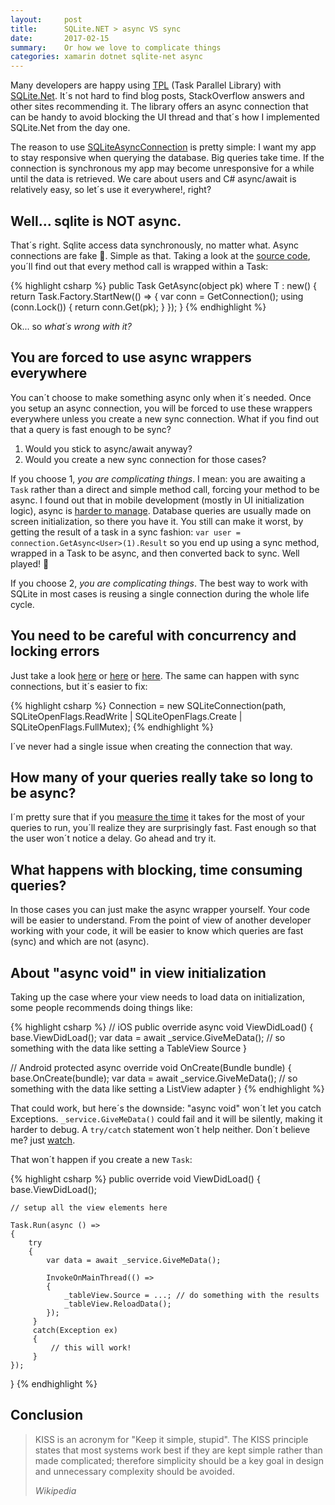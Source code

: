 ```yaml
---
layout:     post
title:      SQLite.NET > async VS sync
date:       2017-02-15
summary:    Or how we love to complicate things
categories: xamarin dotnet sqlite-net async
---
```

Many developers are happy using [TPL](https://www.codeproject.com/Articles/152765/Task-Parallel-Library-of-n) (Task Parallel Library) with [SQLite.Net](https://github.com/praeclarum/sqlite-net). It´s not hard to find blog posts, StackOverflow answers and other sites recommending it. The library offers an async connection that can be handy to avoid blocking the UI thread and that´s how I implemented SQLite.Net from the day one.

The reason to use [SQLiteAsyncConnection](https://github.com/praeclarum/sqlite-net/blob/master/src/SQLiteAsync.cs#L45) is pretty simple: I want my app to stay responsive when querying the database. Big queries take time. If the connection is synchronous my app may become unresponsive for a while until the data is retrieved. We care about users and C# async/await is relatively easy, so let´s use it everywhere!, right? 

## Well... sqlite is NOT async.
That´s right. Sqlite access data synchronously, no matter what. Async connections are fake :shit:. Simple as that. Taking a look at the [source code](https://github.com/praeclarum/sqlite-net/blob/master/src/SQLiteAsync.cs#L169), you´ll find out that every method call is wrapped within a Task:

{% highlight csharp %}
public Task<T> GetAsync<T>(object pk) where T : new()
{
    return Task.Factory.StartNew(() =>
    {
        var conn = GetConnection();
        using (conn.Lock())
        {
            return conn.Get<T>(pk);
        }
    });
}
{% endhighlight %}

Ok... so _what´s wrong with it?_

## You are forced to use async wrappers everywhere
You can´t choose to make something async only when it´s needed. Once you setup an async connection, you will be forced to use these wrappers everywhere unless you create a new sync connection. What if you find out that a query is fast enough to be sync?

1) Would you stick to async/await anyway?  
2) Would you create a new sync connection for those cases?  

If you choose 1, _you are complicating things_. I mean: you are awaiting a `Task` rather than a direct and simple method call, forcing your method to be async. I found out that in mobile development (mostly in UI initialization logic), async is [harder to manage](http://stackoverflow.com/search?q=xamarin+async+initialization). Database queries are usually made on screen initialization, so there you have it. You still can make it worst, by getting the result of a task in a sync fashion: `var user = connection.GetAsync<User>(1).Result` so you end up using a sync method, wrapped in a Task to be async, and then converted back to sync. Well played! :punch:

If you choose 2, _you are complicating things_. The best way to work with SQLite in most cases is reusing a single connection during the whole life cycle.

## You need to be careful with concurrency and locking errors
Just take a look [here](https://forums.xamarin.com/discussion/549/sqlite-net-and-multiple-threads) or [here](https://www.google.es/search?q=sqlite-net-pcl+sqlite+busy&oq=sqlite-net-pcl+sqlite+busy&aqs=chrome..69i57.6194j0j9&sourceid=chrome&ie=UTF-8#q=xamarin+sqlite+busy) or [here](https://bitbucket.org/twincoders/sqlite-net-extensions/issues/60/async-db-operations-sqliteexception-busy). The same can happen with sync connections, but it´s easier to fix:

{% highlight csharp %}
Connection = new SQLiteConnection(path, SQLiteOpenFlags.ReadWrite 
    | SQLiteOpenFlags.Create | SQLiteOpenFlags.FullMutex);
{% endhighlight %}

I´ve never had a single issue when creating the connection that way.

## How many of your queries really take so long to be async?
I´m pretty sure that if you [measure the time](https://github.com/Fody/MethodTimer) it takes for the most of your queries to run, you´ll realize they are surprisingly fast. Fast enough so that the user won´t notice a delay. Go ahead and try it.

## What happens with blocking, time consuming queries?
In those cases you can just make the async wrapper yourself. Your code will be easier to understand. From the point of view of another developer working with your code, it will be easier to know which queries are fast (sync) and which are not (async). 

## About "async void" in view initialization
Taking up the case where your view needs to load data on initialization, some people recommends doing things like:

{% highlight csharp %}
// iOS 
public override async void ViewDidLoad()
{
    base.ViewDidLoad();
    var data = await _service.GiveMeData();
    // so something with the data like setting a TableView Source
}

// Android
protected async override void OnCreate(Bundle bundle)
{
    base.OnCreate(bundle);
    var data = await _service.GiveMeData();
    // so something with the data like setting a ListView adapter
}
{% endhighlight %}

That could work, but here´s the downside: "async void" won´t let you catch Exceptions. `_service.GiveMeData()` could fail and it will be silently, making it harder to debug. A `try/catch` statement won´t help neither. Don´t believe me? just [watch](https://msdn.microsoft.com/en-us/magazine/jj991977.aspx).

That won´t happen if you create a new `Task`:

{% highlight csharp %}
public override void ViewDidLoad()
{
    base.ViewDidLoad();

    // setup all the view elements here

    Task.Run(async () =>
    {
        try
        {
            var data = await _service.GiveMeData();

            InvokeOnMainThread(() =>
            {
                _tableView.Source = ...; // do something with the results
                _tableView.ReloadData();
            });
         }
         catch(Exception ex) 
         { 
             // this will work!
         }
    });
}
{% endhighlight %}
## Conclusion
 <blockquote>
  <p>
    KISS is an acronym for "Keep it simple, stupid". The KISS principle states that most systems work best if they are kept simple rather than made complicated; therefore simplicity should be a key goal in design and unnecessary complexity should be avoided.
  </p>
  <footer><cite title="Wikipedia">Wikipedia</cite></footer>
</blockquote>